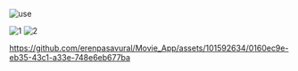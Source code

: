 ![use](https://github.com/erenpasavural/Movie_App/assets/101592634/28839f61-d560-4e6a-9396-d7c9ef597e39)

![1](https://github.com/erenpasavural/Movie_App/assets/101592634/ce5530d2-18a4-4292-9646-d28fbc3de039)
![2](https://github.com/erenpasavural/Movie_App/assets/101592634/ddd034b0-963a-4089-9039-45d2349ba0fc)



https://github.com/erenpasavural/Movie_App/assets/101592634/0160ec9e-eb35-43c1-a33e-748e6eb677ba


